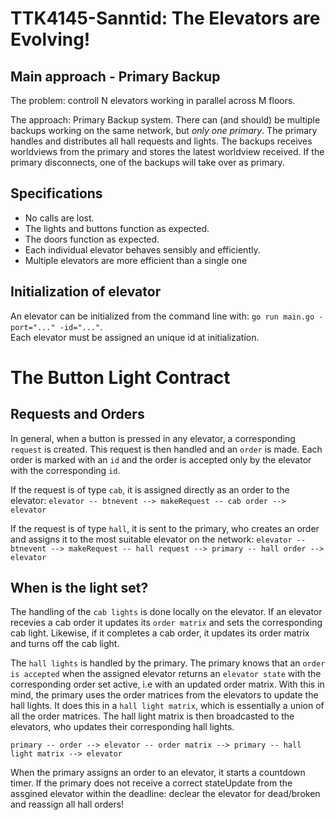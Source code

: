 # TTK4145-Sanntid: The Elevators are Evolving!

## Main approach - Primary Backup
The problem: controll N elevators working in parallel across M floors.

The approach: Primary Backup system. There can (and should) be multiple backups working on the same network, but *only one primary*. The primary handles and distributes all hall requests and lights. The backups receives worldviews from the primary and stores the latest worldview received. If the primary disconnects, one of the backups will take over as primary. 

## Specifications
- No calls are lost.
- The lights and buttons function as expected.
- The doors function as expected.
- Each individual elevator behaves sensibly and efficiently.
- Multiple elevators are more efficient than a single one

## Initialization of elevator
An elevator can be initialized from the command line with: `go run main.go -port="..." -id="..."`.  
Each elevator must be assigned an unique id at initialization.

# The Button Light Contract

## Requests and Orders
In general, when a button is pressed in any elevator, a corresponding `request` is created. This request is then handled and an `order` is made. Each order is marked with an `id` and the order is accepted only by the elevator with the corresponding `id`.

If the request is of type `cab`, it is assigned directly as an order to the elevator:
`elevator -- btnevent --> makeRequest -- cab order --> elevator`

If the request is of type `hall`, it is sent to the primary, who creates an order and assigns it to the most suitable elevator on the network:
`elevator -- btnevent --> makeRequest -- hall request --> primary -- hall order --> elevator`

## When is the light set?
The handling of the `cab lights` is done locally on the elevator. If an elevator recevies a cab order it updates its `order matrix` and sets the corresponding cab light. Likewise, if it completes a cab order, it updates its order matrix and turns off the cab light.

The `hall lights` is handled by the primary. The primary knows that an `order is accepted` when the assigned elevator returns an `elevator state` with the corresponding order set active, i.e with an updated order matrix. With this in mind, the primary uses the order matrices from the elevators to update the hall lights. It does this in a `hall light matrix`, which is essentially a union of all the order matrices. The hall light matrix is then broadcasted to the elevators, who updates their corresponding hall lights.

`primary -- order --> elevator -- order matrix --> primary -- hall light matrix --> elevator`

When the primary assigns an order to an elevator, it starts a countdown timer. If the primary does not receive a correct stateUpdate from the assgined elevator within the deadline: declear the elevator for dead/broken and reassign all hall orders!